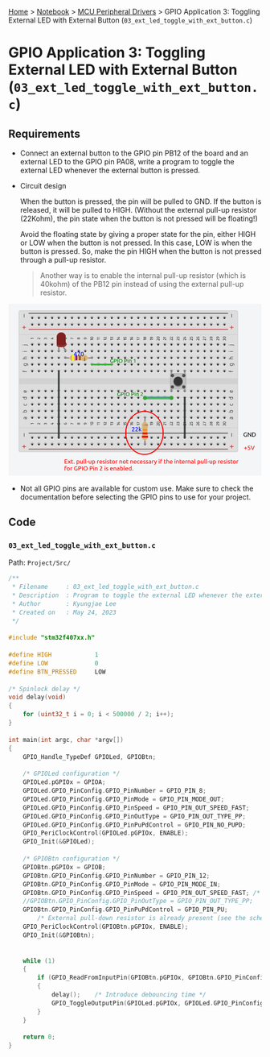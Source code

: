 <a href="../../">Home</a> > <a href="../notebook">Notebook</a> > <a href="./">MCU Peripheral Drivers</a> > GPIO Application 3: Toggling External LED with External Button (`03_ext_led_toggle_with_ext_button.c`)

# GPIO Application 3: Toggling External LED with External Button (`03_ext_led_toggle_with_ext_button.c`)



## Requirements

* Connect an external button to the GPIO pin PB12 of the board and an external LED to the GPIO pin PA08, write a program to toggle the external LED whenever the external button is pressed.
* Circuit design

  When the button is pressed, the pin will be pulled to GND. If the button is released, it will be pulled to HIGH. (Without the external pull-up resistor (22Kohm), the pin state when the button is not pressed will be floating!)

  Avoid the floating state by giving a proper state for the pin, either HIGH or LOW when the button is not pressed. In this case, LOW is when the button is pressed. So, make the pin HIGH when the button is not pressed through a pull-up resistor.

  > Another way is to enable the internal pull-up resistor (which is 40kohm) of the PB12 pin instead of using the external pull-up resistor.

  

<img src="img/exercise-03-circuit-design-1685063272948-22.png" alt="exercise-03-circuit-design" width="700">



* Not all GPIO pins are available for custom use. Make sure to check the documentation before selecting the GPIO pins to use for your project.



## Code

### `03_ext_led_toggle_with_ext_button.c`

Path: `Project/Src/`

```c
/**
 * Filename		: 03_ext_led_toggle_with_ext_button.c
 * Description	: Program to toggle the external LED whenever the external LED is pressed
 * Author		: Kyungjae Lee
 * Created on	: May 24, 2023
 */

#include "stm32f407xx.h"

#define HIGH			1
#define LOW 			0
#define BTN_PRESSED 	LOW

/* Spinlock delay */
void delay(void)
{
	for (uint32_t i = 0; i < 500000 / 2; i++);
}

int main(int argc, char *argv[])
{
	GPIO_Handle_TypeDef GPIOLed, GPIOBtn;

	/* GPIOLed configuration */
	GPIOLed.pGPIOx = GPIOA;
	GPIOLed.GPIO_PinConfig.GPIO_PinNumber = GPIO_PIN_8;
	GPIOLed.GPIO_PinConfig.GPIO_PinMode = GPIO_PIN_MODE_OUT;
	GPIOLed.GPIO_PinConfig.GPIO_PinSpeed = GPIO_PIN_OUT_SPEED_FAST;
	GPIOLed.GPIO_PinConfig.GPIO_PinOutType = GPIO_PIN_OUT_TYPE_PP;
	GPIOLed.GPIO_PinConfig.GPIO_PinPuPdControl = GPIO_PIN_NO_PUPD;
	GPIO_PeriClockControl(GPIOLed.pGPIOx, ENABLE);
	GPIO_Init(&GPIOLed);

	/* GPIOBtn configuration */
	GPIOBtn.pGPIOx = GPIOB;
	GPIOBtn.GPIO_PinConfig.GPIO_PinNumber = GPIO_PIN_12;
	GPIOBtn.GPIO_PinConfig.GPIO_PinMode = GPIO_PIN_MODE_IN;
	GPIOBtn.GPIO_PinConfig.GPIO_PinSpeed = GPIO_PIN_OUT_SPEED_FAST; /* Doesn't matter */
	//GPIOBtn.GPIO_PinConfig.GPIO_PinOutType = GPIO_PIN_OUT_TYPE_PP;	/* N/A */
	GPIOBtn.GPIO_PinConfig.GPIO_PinPuPdControl = GPIO_PIN_PU;
		/* External pull-down resistor is already present (see the schematic) */
	GPIO_PeriClockControl(GPIOBtn.pGPIOx, ENABLE);
	GPIO_Init(&GPIOBtn);


	while (1)
	{
		if (GPIO_ReadFromInputPin(GPIOBtn.pGPIOx, GPIOBtn.GPIO_PinConfig.GPIO_PinNumber) == BTN_PRESSED)
		{
			delay();	/* Introduce debouncing time */
			GPIO_ToggleOutputPin(GPIOLed.pGPIOx, GPIOLed.GPIO_PinConfig.GPIO_PinNumber);
		}
	}

	return 0;
}
```

